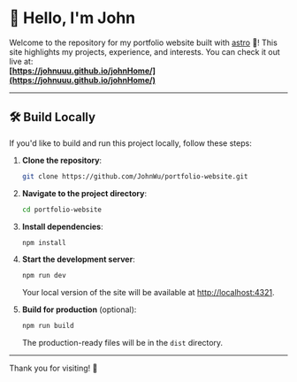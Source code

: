 # 🌟 Hello, I'm John

Welcome to the repository for my portfolio website built with [astro](https://astro.build/) 🚀! This site highlights my projects, experience, and interests. You can check it out live at:  
**[https://johnuuu.github.io/johnHome/](https://johnuuu.github.io/johnHome/)**  

---

## 🛠️ Build Locally

If you'd like to build and run this project locally, follow these steps:

1. **Clone the repository**:

   ```sh
   git clone https://github.com/JohnWu/portfolio-website.git
   ```

2. **Navigate to the project directory**:

   ```sh
   cd portfolio-website
   ```

3. **Install dependencies**:

   ```sh
   npm install
   ```

4. **Start the development server**:

   ```sh
   npm run dev
   ```

   Your local version of the site will be available at [http://localhost:4321](http://localhost:4321).

5. **Build for production** (optional):

   ```sh
   npm run build
   ```

   The production-ready files will be in the `dist` directory.

---

Thank you for visiting! 🚀
